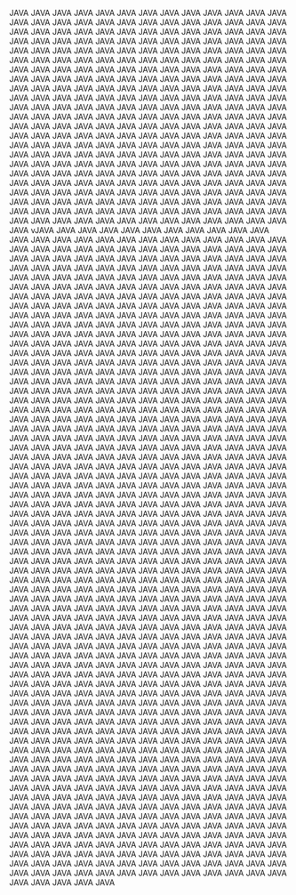JAVA JAVA JAVA JAVA JAVA JAVA JAVA JAVA JAVA JAVA JAVA JAVA JAVA JAVA JAVA JAVA JAVA JAVA JAVA JAVA JAVA JAVA JAVA JAVA JAVA JAVA JAVA JAVA JAVA JAVA JAVA JAVA JAVA JAVA JAVA JAVA JAVA JAVA JAVA JAVA JAVA JAVA JAVA JAVA JAVA JAVA JAVA JAVA JAVA JAVA JAVA JAVA JAVA JAVA JAVA JAVA JAVA JAVA JAVA JAVA JAVA JAVA JAVA JAVA JAVA JAVA JAVA JAVA JAVA JAVA JAVA JAVA JAVA JAVA JAVA JAVA JAVA JAVA JAVA JAVA JAVA JAVA JAVA JAVA JAVA JAVA JAVA JAVA JAVA JAVA JAVA JAVA JAVA JAVA JAVA JAVA JAVA JAVA JAVA JAVA JAVA JAVA JAVA JAVA JAVA JAVA JAVA JAVA JAVA JAVA JAVA JAVA JAVA JAVA JAVA JAVA JAVA JAVA JAVA JAVA JAVA JAVA JAVA JAVA JAVA JAVA JAVA JAVA JAVA JAVA JAVA JAVA JAVA JAVA JAVA JAVA JAVA JAVA JAVA JAVA JAVA JAVA JAVA JAVA JAVA JAVA JAVA JAVA JAVA JAVA JAVA JAVA JAVA JAVA JAVA JAVA JAVA JAVA JAVA JAVA JAVA JAVA JAVA JAVA JAVA JAVA JAVA JAVA JAVA JAVA JAVA JAVA JAVA JAVA JAVA JAVA JAVA JAVA JAVA JAVA JAVA JAVA JAVA JAVA JAVA JAVA JAVA JAVA JAVA JAVA JAVA JAVA JAVA JAVA JAVA JAVA JAVA JAVA JAVA JAVA JAVA JAVA JAVA JAVA JAVA JAVA JAVA JAVA JAVA JAVA JAVA JAVA JAVA JAVA JAVA JAVA JAVA JAVA JAVA JAVA JAVA JAVA JAVA JAVA JAVA JAVA JAVA JAVA JAVA JAVA JAVA JAVA JAVA JAVA JAVA JAVA JAVA JAVA JAVA JAVA JAVA JAVA JAVA JAVA JAVA JAVA JAVA JAVA JAVA JAVA JAVA JAVA JAVA JAVA JAVA JAVA JAVA JAVA JAVA JAVA JAVA JAVA JAVA JAVA JAVA JAVA JAVA JAVA JAVA JAVA JAVA JAVA JAVA JAVA JAVA JAVA JAVA JAVA JAVA JAVA JAVA JAVA JAVA JAVA JAVA JAVA JAVA JAVA JAVA JAVA JAVA JAVA JAVA JAVA JAVA JAVA JAVA JAVA JAVA JAVA vJAVA JAVA JAVA JAVA JAVA JAVA JAVA JAVA JAVA JAVA JAVA JAVA JAVA JAVA JAVA JAVA JAVA JAVA JAVA JAVA JAVA JAVA JAVA JAVA JAVA JAVA JAVA JAVA JAVA JAVA JAVA JAVA JAVA JAVA JAVA JAVA JAVA JAVA JAVA JAVA JAVA JAVA JAVA JAVA JAVA JAVA JAVA JAVA JAVA JAVA JAVA JAVA JAVA JAVA JAVA JAVA JAVA JAVA JAVA JAVA JAVA JAVA JAVA JAVA JAVA JAVA JAVA JAVA JAVA JAVA JAVA JAVA JAVA JAVA JAVA JAVA JAVA JAVA JAVA JAVA JAVA JAVA JAVA JAVA JAVA JAVA JAVA JAVA JAVA JAVA JAVA JAVA JAVA JAVA JAVA JAVA JAVA JAVA JAVA JAVA JAVA JAVA JAVA JAVA JAVA JAVA JAVA JAVA JAVA JAVA JAVA JAVA JAVA JAVA JAVA JAVA JAVA JAVA JAVA JAVA JAVA JAVA JAVA JAVA JAVA JAVA JAVA JAVA JAVA JAVA JAVA JAVA JAVA JAVA JAVA JAVA JAVA JAVA JAVA JAVA JAVA JAVA JAVA JAVA JAVA JAVA JAVA JAVA JAVA JAVA JAVA JAVA JAVA JAVA JAVA JAVA JAVA JAVA JAVA JAVA JAVA JAVA JAVA JAVA JAVA JAVA JAVA JAVA JAVA JAVA JAVA JAVA JAVA JAVA JAVA JAVA JAVA JAVA JAVA JAVA JAVA JAVA JAVA JAVA JAVA JAVA JAVA JAVA JAVA JAVA JAVA JAVA JAVA JAVA JAVA JAVA JAVA JAVA JAVA JAVA JAVA JAVA JAVA JAVA JAVA JAVA JAVA JAVA JAVA JAVA JAVA JAVA JAVA JAVA JAVA JAVA JAVA JAVA JAVA JAVA JAVA JAVA JAVA JAVA JAVA JAVA JAVA JAVA JAVA JAVA JAVA JAVA JAVA JAVA JAVA JAVA JAVA JAVA JAVA JAVA JAVA JAVA JAVA JAVA JAVA JAVA JAVA JAVA JAVA JAVA JAVA JAVA JAVA JAVA JAVA JAVA JAVA JAVA JAVA JAVA JAVA JAVA JAVA JAVA JAVA JAVA JAVA JAVA JAVA JAVA JAVA JAVA JAVA JAVA JAVA JAVA JAVA JAVA JAVA JAVA JAVA JAVA JAVA JAVA JAVA JAVA JAVA JAVA JAVA JAVA JAVA JAVA JAVA JAVA JAVA JAVA JAVA JAVA JAVA JAVA JAVA JAVA JAVA JAVA JAVA JAVA JAVA JAVA JAVA JAVA JAVA JAVA JAVA JAVA JAVA JAVA JAVA JAVA JAVA JAVA JAVA JAVA JAVA JAVA JAVA JAVA JAVA JAVA JAVA JAVA JAVA JAVA JAVA JAVA JAVA JAVA JAVA JAVA JAVA JAVA JAVA JAVA JAVA JAVA JAVA JAVA JAVA JAVA JAVA JAVA JAVA JAVA JAVA JAVA JAVA JAVA JAVA JAVA JAVA JAVA JAVA JAVA JAVA JAVA JAVA JAVA JAVA JAVA JAVA JAVA JAVA JAVA JAVA JAVA JAVA JAVA JAVA JAVA JAVA JAVA JAVA JAVA JAVA JAVA JAVA JAVA JAVA JAVA JAVA JAVA JAVA JAVA JAVA JAVA JAVA JAVA JAVA JAVA JAVA JAVA JAVA JAVA JAVA JAVA JAVA JAVA JAVA JAVA JAVA JAVA JAVA JAVA JAVA JAVA JAVA JAVA JAVA JAVA JAVA JAVA JAVA JAVA JAVA JAVA JAVA JAVA JAVA JAVA JAVA JAVA JAVA JAVA JAVA JAVA JAVA JAVA JAVA JAVA JAVA JAVA JAVA JAVA JAVA JAVA JAVA JAVA JAVA JAVA JAVA JAVA JAVA JAVA JAVA JAVA JAVA JAVA JAVA JAVA JAVA JAVA JAVA JAVA JAVA JAVA JAVA JAVA JAVA JAVA JAVA JAVA JAVA JAVA JAVA JAVA JAVA JAVA JAVA JAVA JAVA JAVA JAVA JAVA JAVA JAVA JAVA JAVA JAVA JAVA JAVA JAVA JAVA JAVA JAVA JAVA JAVA JAVA JAVA JAVA JAVA JAVA JAVA JAVA JAVA JAVA JAVA JAVA JAVA JAVA JAVA JAVA JAVA JAVA JAVA JAVA JAVA JAVA JAVA JAVA JAVA JAVA JAVA JAVA JAVA JAVA JAVA JAVA JAVA JAVA JAVA JAVA JAVA JAVA JAVA JAVA JAVA JAVA JAVA JAVA JAVA JAVA JAVA JAVA JAVA JAVA JAVA JAVA JAVA JAVA JAVA JAVA JAVA JAVA JAVA JAVA JAVA JAVA JAVA JAVA JAVA JAVA JAVA JAVA JAVA JAVA JAVA JAVA JAVA JAVA JAVA JAVA JAVA JAVA JAVA JAVA JAVA JAVA JAVA JAVA JAVA JAVA JAVA JAVA JAVA JAVA JAVA JAVA JAVA JAVA JAVA JAVA JAVA JAVA JAVA JAVA JAVA JAVA JAVA JAVA JAVA JAVA JAVA JAVA JAVA JAVA JAVA JAVA JAVA JAVA JAVA JAVA JAVA JAVA JAVA JAVA JAVA JAVA JAVA JAVA JAVA JAVA JAVA JAVA JAVA JAVA JAVA JAVA JAVA JAVA JAVA JAVA JAVA JAVA JAVA JAVA JAVA JAVA JAVA JAVA JAVA JAVA JAVA JAVA JAVA JAVA JAVA JAVA JAVA JAVA JAVA JAVA JAVA JAVA JAVA JAVA JAVA JAVA JAVA JAVA JAVA JAVA JAVA JAVA JAVA JAVA JAVA JAVA JAVA JAVA JAVA JAVA JAVA JAVA JAVA JAVA JAVA JAVA JAVA JAVA JAVA JAVA JAVA JAVA JAVA JAVA JAVA JAVA JAVA JAVA JAVA JAVA JAVA JAVA JAVA JAVA JAVA JAVA JAVA JAVA JAVA JAVA JAVA JAVA JAVA JAVA JAVA JAVA JAVA JAVA JAVA JAVA JAVA JAVA JAVA JAVA JAVA JAVA JAVA JAVA JAVA JAVA JAVA JAVA JAVA JAVA JAVA JAVA JAVA JAVA JAVA JAVA JAVA JAVA JAVA JAVA JAVA JAVA JAVA JAVA JAVA JAVA JAVA JAVA JAVA JAVA JAVA JAVA JAVA JAVA JAVA JAVA JAVA JAVA JAVA JAVA JAVA JAVA JAVA JAVA JAVA JAVA JAVA JAVA JAVA JAVA JAVA JAVA JAVA JAVA JAVA JAVA JAVA JAVA JAVA JAVA JAVA JAVA JAVA JAVA JAVA JAVA JAVA JAVA JAVA JAVA JAVA JAVA JAVA JAVA JAVA JAVA JAVA JAVA JAVA JAVA JAVA JAVA JAVA JAVA JAVA JAVA JAVA JAVA JAVA JAVA JAVA JAVA JAVA JAVA JAVA JAVA JAVA JAVA JAVA JAVA JAVA JAVA JAVA JAVA JAVA JAVA JAVA JAVA JAVA JAVA JAVA JAVA JAVA JAVA JAVA JAVA JAVA JAVA JAVA JAVA JAVA JAVA JAVA JAVA JAVA JAVA JAVA JAVA JAVA JAVA JAVA JAVA JAVA JAVA JAVA JAVA JAVA JAVA JAVA JAVA JAVA JAVA JAVA JAVA JAVA JAVA JAVA JAVA JAVA JAVA JAVA JAVA JAVA JAVA JAVA JAVA JAVA JAVA JAVA JAVA JAVA JAVA JAVA JAVA JAVA JAVA JAVA JAVA JAVA JAVA JAVA JAVA JAVA JAVA JAVA JAVA JAVA JAVA JAVA JAVA JAVA JAVA JAVA JAVA JAVA JAVA 
